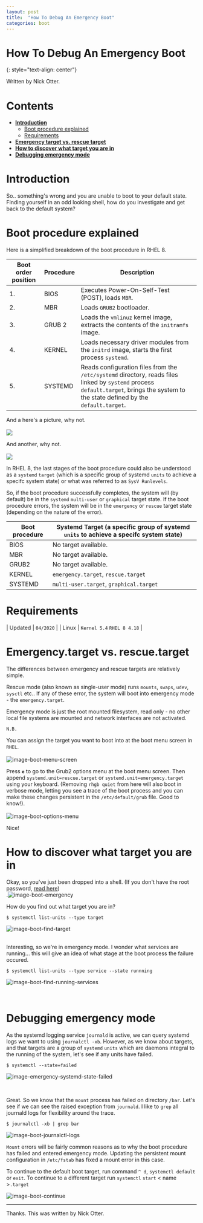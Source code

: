 ```yaml
---
layout: post
title:  "How To Debug An Emergency Boot"
categories: boot
---
```


# How To Debug An Emergency Boot
{: style="text-align: center"}

Written by Nick Otter.

# Contents

- [**Introduction**](#introduction)<br>
  - [Boot procedure explained](#boot-procedure-explained)<br>
  - [Requirements](#requirements)<br>
- [**Emergency target vs. rescue target**](#emergency-target-vs.-rescue-target)<br>
- [**How to discover what target you are in**](#how-to-discover-what-target-you-are-in)<br>
- [**Debugging emergency mode**](#debugging-emergency-mode)

# Introduction

So.. something's wrong and you are unable to boot to your default state. Finding yourself in an odd looking shell, how do you investigate and get back to the default system?

# Boot procedure explained

Here is a simplified breakdown of the boot procedure in RHEL 8. 

| Boot order position |Procedure | Description |
|--|-- |--
|1. | BIOS | Executes Power-On-Self-Test (POST), loads `MBR`.|
|2. | MBR | Loads `GRUB2` bootloader.|
|3. | GRUB 2| Loads the `vmlinuz` kernel image, extracts the contents of the `initramfs` image.|
|4. | KERNEL | Loads necessary driver modules from the `initrd` image, starts the first process `systemd`.|
|5. | SYSTEMD | Reads configuration files from the `/etc/systemd` directory, reads files linked by `systemd` process `default.target`, brings the system to the state defined by the `default.target`.|

And a here's a picture, why not.<br><br>
![](https://static.thegeekstuff.com/wp-content/uploads/2011/02/linux-boot-process.png)

And another, why not.<br><br>
![](https://media-exp1.licdn.com/dms/image/C5622AQHWND6LtQCgfA/feedshare-shrink_1280/0/1665211087437?e=1668038400&v=beta&t=-xtocIjyBqhvfMZmKJeaH9EuHeFDIVOm74eFWg5bhgQ)

In RHEL 8, the last stages of the boot procedure could also be understood as a `systemd` `target` (which is a specific group of systemd `units` to achieve a specifc system state) or what was referred to as `SysV Runlevels`.

So, if the boot procedure successfully completes, the system will (by default) be in the `systemd` `multi-user` or `graphical` target state. If the boot procedure errors, the system will be in the `emergency` or `rescue` target state (depending on the nature of the error).

| Boot procedure | Systemd Target (a specific group of systemd `units` to achieve a specifc system state)
|-- |--
| BIOS | No target available. |
| MBR  | No target available. |
| GRUB2 | No target available. |
| KERNEL | `emergency.target`, `rescue.target` |
| SYSTEMD | `multi-user.target`, `graphical.target`|

# Requirements

| Updated | `04/2020` | 
| Linux | `Kernel 5.4` `RHEL 8 4.18` |

# Emergency.target vs. rescue.target

The differences between emergency and rescue targets are relatively simple. 

Rescue mode (also known as single-user mode) runs `mounts`, `swaps`, `udev`, `sysctl` etc.. If any of these error, the system will boot into emergency mode - the `emergency.target`.

Emergency mode is just the root mounted filesystem, read only - no other local file systems are mounted and network interfaces are not activated.

`N.B.`

You can assign the target you want to boot into at the boot menu screen in `RHEL`.<br><br>
![image-boot-menu-screen](https://user-images.githubusercontent.com/26765027/93582350-42d8b680-f99a-11ea-8c2e-b5098b85f5d1.png)

Press **`e`** to go to the Grub2 options menu at the boot menu screen. Then append `systemd.unit=rescue.target` or `systemd.unit=emergency.target` using your keyboard. (Removing `rhgb quiet` from here will also boot in verbose mode, letting you see a trace of the boot process and you can make these changes persistent in the `/etc/default/grub` file. Good to know!).<br><br>
![image-boot-options-menu](https://user-images.githubusercontent.com/26765027/93582339-3eac9900-f99a-11ea-929c-0d22632d1cfd.png)

Nice!

# How to discover what target you are in

Okay, so you've just been dropped into a shell. (If you don't have the root password, [read here](https://access.redhat.com/solutions/3889671))<br>
.![image-boot-emergency](https://user-images.githubusercontent.com/26765027/81922161-9fcef500-95d3-11ea-8344-04e1ae9cdbfa.png)

How do you find out what target you are in?

```
$ systemctl list-units --type target
```

![image-boot-find-target](https://user-images.githubusercontent.com/26765027/81923135-17e9ea80-95d5-11ea-870f-a9c86777489c.png)

<br>
Interesting, so we're in emergency mode. I wonder what services are running... this will give an idea of what stage at the boot process the failure occured.

```
$ systemctl list-units --type service --state runnning
```

![image-boot-find-running-services](https://user-images.githubusercontent.com/26765027/81923751-0f45e400-95d6-11ea-80de-380a0bbe4cdf.png)

<br>

# Debugging emergency mode

As the systemd logging service `journald` is active, we can query systemd logs we want to using `journalctl -xb`. However, as we know about targets, and that targets are a group of `systemd` `units` which are daemons integral to the running of the system, let's see if any units have failed.

```
$ systemctl --state=failed
```

![image-emergency-systemd-state-failed](https://user-images.githubusercontent.com/26765027/81922021-66968500-95d3-11ea-88e2-21e61ac50630.png)

<br>

Great. So we know that the `mount` process has failed on directory `/bar`. Let's see if we can see the raised exception from `journald`. I like to `grep` all journald logs for flexibility around the trace.

```
$ journalctl -xb | grep bar
```

![image-boot-journalctl-logs](https://user-images.githubusercontent.com/26765027/81922053-74e4a100-95d3-11ea-9dd1-94cd71a7f361.png)

`Mount` errors will be fairly common reasons as to why the boot procedure has failed and entered emergency mode. Updating the persistent mount configuration in `/etc/fstab` has fixed a mount error in this case. 

To continue to the default boot target, run command `^ d`, `systemctl default` or `exit`. To continue to a different target run `systemctl` `start` < name >`.target`

![image-boot-continue](https://user-images.githubusercontent.com/26765027/81930932-2d651180-95e1-11ea-82a2-f5eb56fe3dbf.png)

---

Thanks. This was written by Nick Otter.
